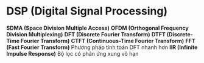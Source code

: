 # DSP (Digital Signal Processing)
**SDMA (Space Division Multiple Access)**
**OFDM (Orthogonal Frequency Division Multiplexing)**
**DFT (Discrete Fourier Transform)**
**DTFT (Discrete-Time Fourier Transform)**
**CTFT (Continuous-Time Fourier Transform)**
**FFT (Fast Fourier Transform)**
Phương pháp tính toán DFT nhanh hơn
**IIR (Infinite Impulse Response)**
Bộ lọc có phản ứng xung vô hạn
